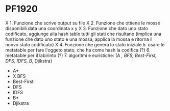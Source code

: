 # PF1920
X 1. Funzione che scrive output su file
X 2. Funzione che ottiene le mosse disponibili data una coordinata x y
X 3. Funzione che dato uno stato codificato, aggiunge alla hash table tutti gli stati che risultano (implica una funzione che dato uno stato e una mossa, applica la mossa e ritorna il nuovo stato codificato)
X 4. Funzione che genera lo stato iniziale
5. usare le metatable per fare l'oggeto stato, che ha come hash la codifica (?)
6. metatable per il labirinto (?)
7. algoritmi e euristiche: (A *, BFS, Best-First, DFS, IDFS, B*, Djikstra)
  - A*
  - X BFS
  - Best-First
  - DFS
  - IDFS
  - B*
  - Djikstra
